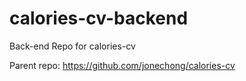 # calories-cv-backend
Back-end Repo for calories-cv

Parent repo: https://github.com/jonechong/calories-cv
